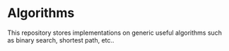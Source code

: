 # Algorithms
This repository stores implementations on generic useful algorithms such as binary search, shortest path, etc..
